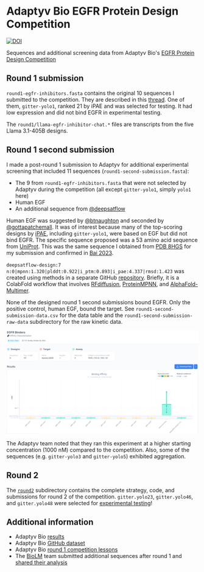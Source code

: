 # Adaptyv Bio EGFR Protein Design Competition
[![DOI](https://zenodo.org/badge/DOI/10.5281/zenodo.13972594.svg)](https://doi.org/10.5281/zenodo.13972594)

Sequences and additional screening data from Adaptyv Bio's [EGFR Protein Design Competition](https://design.adaptyvbio.com/)

## Round 1 submission
`round1-egfr-inhibitors.fasta` contains the original 10 sequences I submitted to the competition.
They are described in this [thread](https://x.com/anthonygitter/status/1827760228122738689).
One of them, `gitter-yolo1`, ranked 21 by iPAE and was selected for testing.
It had low expression and did not bind EGFR in experimental testing.

The `round1/llama-egfr-inhibitor-chat.*` files are transcripts from the five Llama 3.1-405B designs.

## Round 1 second submission
I made a post-round 1 submission to Adaptyv for additional experimental screening that included 11 sequences (`round1-second-submission.fasta`):
- The 9 from `round1-egfr-inhibitors.fasta` that were not selected by Adaptyv during the competition (all except `gitter-yolo1`, simply `yolo1` here)
- Human EGF
- An additional sequence from [@deepsatflow](https://x.com/deepsatflow/status/1838608857372733659)

Human EGF was suggested by [@btnaughton](https://x.com/btnaughton/status/1838659396337099172) and seconded by [@gottapatchemall](https://x.com/gottapatchemall/status/1838678445725036671).
It was of interest because many of the top-scoring designs by [iPAE](https://design.adaptyvbio.com/), including `gitter-yolo1`, were based on EGF but did not bind EGFR.
The specific sequence proposed was a 53 amino acid sequence from [UniProt](https://www.uniprot.org/uniprotkb/P01133/entry#PRO_0000007541).
This was the same sequence I obtained from [PDB 8HGS](https://www.rcsb.org/sequence/8hgs) for my submission and confirmed in [Bai 2023](https://doi.org/10.1038/s41421-023-00523-5).

`deepsatflow-design:7 n:0|mpnn:1.320|plddt:0.922|i_ptm:0.893|i_pae:4.337|rmsd:1.423` was created using methods in a separate GitHub [repository](https://github.com/deepsatflow/adaptyv-bio-pdc).
Briefly, it is a ColabFold workflow that involves [RFdiffusion](https://doi.org/10.1038/s41586-023-06415-8), [ProteinMPNN](https://doi.org/10.1126/science.add2187), and [AlphaFold-Multimer](https://doi.org/10.1101/2021.10.04.463034).

None of the designed round 1 second submissions bound EGFR.
Only the positive control, human EGF, bound the target.
See `round1-second-submission-data.csv` for the data table and the `round1-second-submission-raw-data` subdirectory for the raw kinetic data.

![Round 1 second submission summary graph](round1-second-submission-summary-graph.png)

The Adaptyv team noted that they ran this experiment at a higher starting concentration (1000 nM) compared to the competition.
Also, some of the sequences (e.g. `gitter-yolo3` and `gitter-yolo5`) exhibited aggregation.

## Round 2
The [`round2`](round2/) subdirectory contains the complete strategy, code, and submissions for round 2 of the competition.
`gitter.yolo23`, `gitter.yolo46`, and `gitter.yolo48` were selected for [experimental testing](https://foundry.adaptyvbio.com/egfr_design_competition_2)!

## Additional information
- Adaptyv Bio [results](https://foundry.adaptyvbio.com/egfr_design_competition)
- Adaptyv Bio [GitHub dataset](https://github.com/adaptyvbio/egfr_competition_1)
- Adaptyv Bio [round 1 competition lessons](https://adaptyvbio.substack.com/p/protein-optimization-102-lessons)
- The [BioLM](https://biolm.ai/) team submitted additional sequences after round 1 and [shared their analysis](https://x.com/NikhilHaas/status/1844446275967779284)
